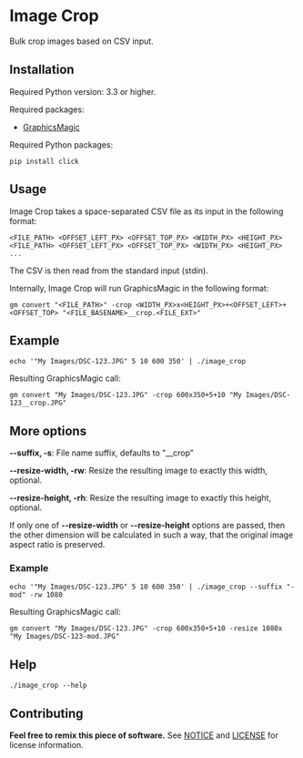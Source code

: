 # Image Crop

Bulk crop images based on CSV input.

## Installation

Required Python version: 3.3 or higher.

Required packages:

- [GraphicsMagic](http://www.graphicsmagick.org/)

Required Python packages:

```
pip install click
```

## Usage

Image Crop takes a space-separated CSV file as its input in the following format:

```
<FILE_PATH> <OFFSET_LEFT_PX> <OFFSET_TOP_PX> <WIDTH_PX> <HEIGHT_PX>
<FILE_PATH> <OFFSET_LEFT_PX> <OFFSET_TOP_PX> <WIDTH_PX> <HEIGHT_PX>
...
```

The CSV is then read from the standard input (stdin).

Internally, Image Crop will run GraphicsMagic in the following format:

```
gm convert "<FILE_PATH>" -crop <WIDTH_PX>x<HEIGHT_PX>+<OFFSET_LEFT>+<OFFSET_TOP> "<FILE_BASENAME>__crop.<FILE_EXT>"
```

## Example

```
echo '"My Images/DSC-123.JPG" 5 10 600 350' | ./image_crop
```

Resulting GraphicsMagic call:

```
gm convert "My Images/DSC-123.JPG" -crop 600x350+5+10 "My Images/DSC-123__crop.JPG"
```

## More options

__--suffix, -s__: File name suffix, defaults to "__crop"

__--resize-width, -rw__: Resize the resulting image to exactly this width, optional.

__--resize-height, -rh__: Resize the resulting image to exactly this height, optional.

If only one of __--resize-width__ or __--resize-height__ options are passed, then the
other dimension will be calculated in such a way, that the original image aspect ratio
is preserved.

### Example

```
echo '"My Images/DSC-123.JPG" 5 10 600 350' | ./image_crop --suffix "-mod" -rw 1080
```

Resulting GraphicsMagic call:

```
gm convert "My Images/DSC-123.JPG" -crop 600x350+5+10 -resize 1080x "My Images/DSC-123-mod.JPG"
```

## Help

```
./image_crop --help
```

## Contributing

__Feel free to remix this piece of software.__ See [NOTICE](./NOTICE) and [LICENSE](./LICENSE) for license information.
